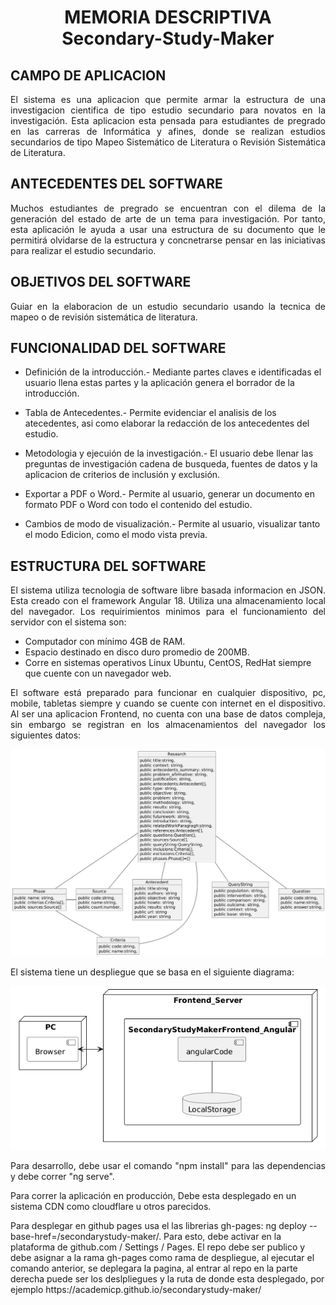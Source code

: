 <h1 style="text-align:center;">MEMORIA DESCRIPTIVA <br /> Secondary-Study-Maker</h1>

## CAMPO DE APLICACION

<p style="text-align:justify;">El sistema es una aplicacion que permite armar la estructura de una investigacion cientifica de tipo estudio secundario para novatos en la investigación. Esta aplicacion esta pensada para estudiantes de pregrado en las carreras de Informática y afines, donde se realizan estudios secundarios de tipo Mapeo Sistemático de Literatura o Revisión Sistemática de Literatura.</p>

## ANTECEDENTES DEL SOFTWARE

<p style="text-align:justify;">Muchos estudiantes de pregrado se encuentran con el dilema de la generación del estado de arte de un tema para investigación. Por tanto, esta aplicación le ayuda a usar una estructura de su documento que le permitirá olvidarse de la estructura y concnetrarse pensar en las iniciativas para realizar el estudio secundario.</p>

## OBJETIVOS DEL SOFTWARE
<p style="text-align:justify;">Guiar en la elaboracion de un estudio secundario usando la tecnica de mapeo o de revisión sistemática de literatura.</p>

## FUNCIONALIDAD DEL SOFTWARE
<p style="text-align:justify;">


* Definición de la introducción.- Mediante partes claves e identificadas el usuario llena estas partes y la aplicación genera el borrador de la introducción.

* Tabla de Antecedentes.-  Permite evidenciar el analisis de los atecedentes, asi como elaborar la redacción de los antecedentes del estudio.

* Metodologia y ejecuión de la investigación.-  El usuario debe llenar las preguntas de investigación cadena de busqueda, fuentes de datos y la aplicacion de criterios de inclusión y exclusión.

* Exportar a PDF o Word.- Permite al usuario, generar un documento en formato PDF o Word con todo el contenido del estudio.


* Cambios de modo de visualización.- Permite al usuario, visualizar tanto el modo Edicion, como el modo vista previa.
</p>

## ESTRUCTURA DEL SOFTWARE
<p style="text-align:justify;">El sistema utiliza tecnologia de software libre basada informacion en JSON. Esta creado con el framework Angular 18. Utiliza una almacenamiento local del navegador. Los requirimientos minimos para el funcionamiento del servidor con el sistema son:</p>

* Computador con mínimo 4GB de RAM.
* Espacio destinado en disco duro promedio de 200MB.
* Corre en sistemas operativos Linux Ubuntu, CentOS, RedHat siempre que cuente con un navegador web.

<p style="text-align:justify;">El software está preparado para funcionar en cualquier dispositivo, pc, mobile, tabletas siempre y cuando se cuente con internet en el dispositivo. Al ser una aplicacion Frontend, no cuenta con una base de datos compleja, sin embargo se registran en los almacenamientos del navegador los siguientes datos:</p>

<p style="text-align:center;">
<img src="docs/img/data.png"/>
</p>

<p style="text-align:justify;">
El sistema tiene un despliegue que se basa en el siguiente diagrama:
</p>

<p style="text-align:center">
<img src="docs/img/deploy.png"/>
</p>

<p style="text-align:justify;">Para desarrollo, debe usar el comando "npm install" para las dependencias y  debe correr "ng serve". </p>
<p>
Para correr la aplicación en producción, Debe esta desplegado en un sistema CDN como cloudflare u otros parecidos.</p>
<p>Para desplegar en github pages usa el las librerias gh-pages: ng deploy --base-href=/secondarystudy-maker/. Para esto, debe activar en la plataforma de github.com / Settings / Pages. El repo debe ser publico y debe asignar a la rama gh-pages como rama de despliegue, al ejecutar el comando anterior, se deplegara la pagina, al entrar al repo en la parte derecha puede ser los deslpliegues y la ruta de donde esta desplegado, por ejemplo https://academicp.github.io/secondarystudy-maker/</p>
